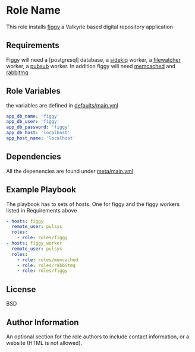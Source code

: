 Role Name
=========

This role installs [figgy](https://github.com/pulibrary/figgy) a Valkyrie based digital repository application

Requirements
------------

Figgy will need a [postgresql] database, a [sidekiq](../sidekiq) worker, a [filewatcher](../filewatcher) worker, a [pubsub](../figgy_pubsub_worker) worker.
In addition figgy will need [memcached](../memcached) and [rabbitmq](../rabbitmq)

Role Variables
--------------

the variables are defined in [defaults/main.yml](defaults/main.yml)

```yaml
app_db_name: 'figgy'
app_db_user: 'figgy'
app_db_password: 'figgy'
app_db_host: 'localhost'
app_host_name: 'localhost'
```

Dependencies
------------

All the depenencies are found under [meta/main.yml](meta/main.yml)

Example Playbook
----------------

The playbook has to sets of hosts. One for figgy and the figgy workers listed in Requirements above

```yaml
- hosts: figgy
  remote_user: pulsys
  roles:
    - role: roles/figgy
- hosts: figgy_worker
  remote_user: pulsys
  roles:
    - role: roles/memcached
    - role: roles/rabbitmq
    - role: roles/figgy
```

License
-------

BSD

Author Information
------------------

An optional section for the role authors to include contact information, or a
website (HTML is not allowed).
